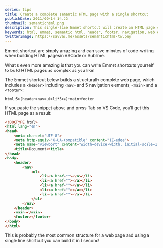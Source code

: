```yaml
---
series: tips
title: Create a complete semantic HTML page with a single shortcut 
publishDate: 2021/06/14 14:33
thumbnail: semantichtml.png
description: This single-line Emmet shortcut will create an HTML page complete with a header, navigation, main and footer.
keywords: html, emmet, semantic html, header, footer, navigation, web development
twitterimage: https://savvas.me/assets/semantichtml-tw.png
---
```


Emmet shortcut are simply amazing and can save minutes of code-writing when building HTML pagesin VSCode or Sublime.

What's even more amazing is that you can write Emmet shortcuts yourself to build HTML pages as complex as you like!

The Emmet shortcut below builds a structurally complete web page, which includes a `<header>` including `<nav>` and 5 navigation elements, `<main>` and a `<footer>`:

```emmet
html:5>(header>nav>ul>li*5>a)+main+footer
```

If you paste the snippet above and press <kbr>Tab</kbr> on VS Code, you'll get this HTML page as a result:

```html
<!DOCTYPE html>
<html lang="en">
<head>
    <meta charset="UTF-8">
    <meta http-equiv="X-UA-Compatible" content="IE=edge">
    <meta name="viewport" content="width=device-width, initial-scale=1.0">
    <title>Document</title>
</head>
<body>
    <header>
        <nav>
            <ul>
                <li><a href=""></a></li>
                <li><a href=""></a></li>
                <li><a href=""></a></li>
                <li><a href=""></a></li>
                <li><a href=""></a></li>
            </ul>
        </nav>
    </header>
    <main></main>
    <footer></footer>
</body>
</html>
```

This is probably the most common structure for a web page and using a single line shortcut you can build it in 1 second!